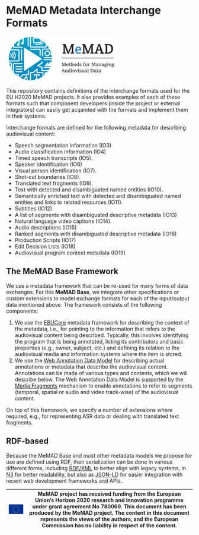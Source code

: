 # MeMAD Metadata Interchange Formats

[![MeMAD](img/logo-small.png)](https://memad.eu)

This repository contains definitions of the interchange formats used for the EU H2020 MeMAD projects. It also provides examples of each of these formats such that component developers (inside the project or external integrators) can easily get acqainted with the formats and implement them in their systems. 

Interchange formats are defined for the following metadata for describing audiovisual content:

- Speech segmentation information (IO3)
- Audio classification information (IO4)
- Timed speech transcripts (IO5).
- Speaker identification (IO6)
- Visual person identification (IO7).
- Shot-cut boundaries (IO8).
- Translated text fragments (IO9).
- Text with detected and disambiguated named entities (IO10).
- Semantically enriched text with detected and disambiguated named entities and links to related resources (IO11).
- Subtitles (IO12)
- A list of segments with disambiguated descriptive metadata (IO13)
- Natural language video captions (IO14).
- Audio descriptions (IO15)
- Ranked segments with disambiguated descriptive metadata (IO16)
- Production Scripts (IO17)
- Edit Decision Lists (IO18)
- Audiovisual program context metadata (IO19)

## The MeMAD Base Framework

We use a metadata framework that can be re-used for many forms of data exchanges. For this **MeMAD Base**, we integrate other specifications or custom extensions to model exchange formats for each of the input/output data mentioned above. 
The framework consists of the following components:
1.	We use the [EBUCore](https://tech.ebu.ch/MetadataEbuCore) metadata framework for describing the context of the metadata, i.e., for pointing to the information that refers to the audiovisual content being described. Typically, this involves identifying the program that is being annotated, listing its contributors and basic properties (e.g., owner, subject, etc.) and defining its relation to the audiovisual media and information systems where the item is stored.
2.	We use the [Web Annotation Data Model](https://www.w3.org/TR/annotation-model/) for describing actual annotations or metadata that describe the audiovisual content. Annotations can be made of various types and contents, which we will describe below. The Web Annotation Data Model is supported by the [Media Fragments](https://www.w3.org/TR/media-frags/) mechanism to enable annotations to refer to segments (temporal, spatial or audio and video track-wise) of the audiovisual content.

On top of this framework, we specify a number of extensions where required, e.g., for representing ASR data or dealing with translated text fragments.

## RDF-based

Because the MeMAD Base and most other metadata models we propose for use are defined using RDF, their serialization can be done in various different forms, including [RDF/XML](https://www.w3.org/TR/rdf-syntax-grammar/) to better align with legacy systems, in [N3](https://www.w3.org/TeamSubmission/n3/) for better readability, but also as [JSON-LD](https://www.w3.org/TR/json-ld/) for easier integration with recent web development frameworks and APIs.




![EU emblem](img/euflag.png)                         | MeMAD project has received funding from the European Union’s Horizon 2020 research and innovation programme under grant agreement No 780069. This document has been produced by the MeMAD project. The content in this document represents the views of the authors, and the European Commission has no liability in respect of the content.
------------------------------------------------ | --------------------------------------------------------------------------------------------------------------------------------------------------------------------------------------------------------------------------------------------------------------------------------------------------------------------------------------------

